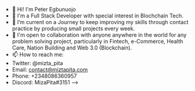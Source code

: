 - 👋 Hi! I'm Peter Egbunuojo
- 👀 I'm a Full Stack Developer with special interest in Blochchain Tech.
- 🌱 I’m current on a Journey to keep improving my skills through contact practice by producing small projects every week.
- 👯 I'm open to collaboration with anyone anywhere in the world for any problem solving project, particularly in Fintech, e-Commerce, Health Care, Nation Building and Web 3.0 (Blockchain).
- 📫 How to reach me:
-  Twitter: @mizta_pita 
-  Email: contact@miztapita.com
-  Phone: +2348086360957
-  Discord: MizaPita#3151
-->
